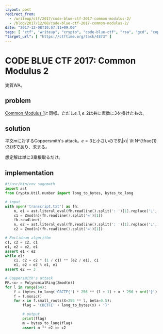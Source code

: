 ```yaml
---
layout: post
redirect_from:
  - /writeup/ctf/2017/code-blue-ctf-2017-common-modulus-2/
  - /blog/2017/12/08/code-blue-ctf-2017-common-modulus-2/
date: "2017-12-08T10:07:11+09:00"
tags: [ "ctf", "writeup", "crypto", "code-blue-ctf", "rsa", "gcd", "coppersmith-attack" ]
"target_url": [ "https://ctftime.org/task/4873" ]
---
```


# CODE BLUE CTF 2017: Common Modulus 2

実質WA。

## problem

[Common Modulus 1](/blog/2017/12/08/code-blue-ctf-2017-common-modulus-1/)と同様。ただし$e\_1, e\_2$は共に素数に$3$を掛けたもの。

## solution

平文$m$に対するCoppersmith's attack。$e = 3$と小さいので$\|x\| \lt N^{\frac{1}{3}}$であり、求まる。

想定解は単に$3$乗根取るだけ。

## implementation

``` python
#!/usr/bin/env sagemath
import ast
from Crypto.Util.number import long_to_bytes, bytes_to_long

# input
with open('transcript.txt') as fh:
    n, e1 = ast.literal_eval(fh.readline().split(': ')[1].replace('L', ''))
    c1 = Zmod(n)(fh.readline().split('=')[1])
    fh.readline()
    n, e2 = ast.literal_eval(fh.readline().split(': ')[1].replace('L', ''))
    c2 = Zmod(n)(fh.readline().split('=')[1])

# Euclidean algorithm
c1, c2 = c2, c1
e1, e2 = e2, e1
assert e1 < e2
while e1:
    c1, c2 = c2 * (1 / c1) ** (e2 / e1), c1
    e1, e2 = e2 % e1, e1
assert e2 == 3

# Coppersmith's attack
PR.<x> = PolynomialRing(Zmod(n))
for l in range(64):
    f = (bytes_to_long('CBCTF{') * 256 ** (l + 1) + x * 256 + ord('}')) ** e2 - c2
    f = f.monic()
    for x in f.small_roots(X=256 ** l, beta=0.5):
        flag = 'CBCTF{' + long_to_bytes(x) + '}'

        # output
        print(flag)
        m = bytes_to_long(flag)
        assert m ** e2 == c2
```
